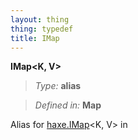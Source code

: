 ```yaml
---
layout: thing
thing: typedef
title: IMap
---
```

**IMap&lt;K, V&gt;**



> *Type:* **alias**

> *Defined in:* **Map**

Alias for <a href="haxe/IMap.html" class="type">haxe.IMap</a>&lt;K, V&gt; in 





